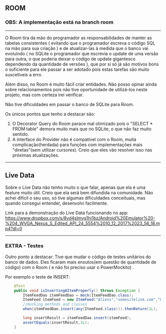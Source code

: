 ## ROOM

### OBS: A implementação está na branch room
----------

O Room tira da mão do programador as responsabilidades de manter as tabelas consistentes ( evitando que o programador escreva o código SQL na mão para sua criação ) e de atualizar-las à medida que o banco vai evoluíndo ( no SQLite o programador que escrevia o update de uma versão para outra, o que poderia deixar o código de update gigantesco dependendo da quantidade de versões ), que por sí só já são motivos bons o suficiente para ele passar a ser adotado pois estas tarefas são muito suscetíveis a erro.

Além disso, no Room é muito fácil criar entidades. Não posso opinar ainda sobre relacionamentos pois não tive oportunidade de utilizá-los neste projeto, mas com certeza irei verificar. 

Não tive dificuldades em passar o banco de SQLite para Room.

Os únicos pontos que tenho a destacar são:

1. O Decorator Query do Room parace mal otimizado pois o "SELECT * FROM table" demora muito mais que no SQLite, o que não faz muito sentido.
2. A interface do Provider não é compatível com o Room, muita complicação(herdada) para funções com implementações mais "diretas"(sem utilizar cursores). Creio que eles vão resolver isso nas próximas atualizações.


-------
## Live Data

Sobre o Live Data não tenho muito o que falar, apenas que ela é uma feature muito útil. Creio que ela será bem difundida na comunidade.
Não achei difícil o seu uso, só tive algumas dificuldades conceituais, mas quando consegui entender, desenvolvi facilmente.

Link para a demonstração do Live Data funcionando no app: https://www.dropbox.com/s/8yd4slmvg1hj1bz/Android%20Emulator%20-%204_WVGA_Nexus_S_Edited_API_24_5554%2010_12_2017%2023_56_18.mp4?dl=0



------
### EXTRA - Testes
Outro ponto a destacar: Tive que mudar o código de testes unitários do banco de dados. Eles ficaram mais enxutos(em questão de quantidade de código) com o Room ( e não foi preciso usar o PowerMockito) .

Por exemplo o teste de INSERT:

```java
	@Test
    public void isInsertingAItemProperly() throws Exception {
        ItemFeedDao itemFeedDao = mock(ItemFeedDao.class);
        ItemFeed itemFeed = new ItemFeed("Aliens","somesitelink.com","05/09/1995","lorem ipsum","somedownloadsite.com","someuri.com",1);
        //mocking methods and classes
        when(itemFeedDao.insert(any(ItemFeed.class))).thenReturn(1L);

        long insertResult = itemFeedDao.insert(itemFeed);
        assertEquals(insertResult,1L);
    }
```